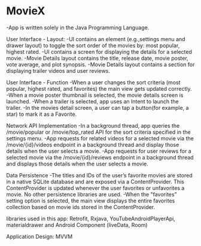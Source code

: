 # MovieX
-App is written solely in the Java Programming Language.

User Interface - Layout:
-UI contains an element (e.g.,settings menu and drawer layout) to toggle the sort order of the movies by: most popular, highest rated.
-UI contains a screen for displaying the details for a selected movie.
-Movie Details layout contains the title, release date, movie poster, vote average, and plot synopsis.
-Movie Details layout contains a section for displaying trailer videos and user reviews.

User Interface - Function
-When a user changes the sort criteria (most popular, highest rated, and favorites) the main view gets updated correctly.
-When a movie poster thumbnail is selected, the movie details screen is launched.
-When a trailer is selected, app uses an Intent to launch the trailer.
-In the movies detail screen, a user can tap a button(for example, a star) to mark it as a Favorite.

Network API Implementation
-In a background thread, app queries the /movie/popular or /movie/top_rated API for the sort criteria specified in the settings menu.
-App requests for related videos for a selected movie via the /movie/{id}/videos endpoint in a background thread and display those details when the user selects a movie.
-App requests for user reviews for a selected movie via the /movie/{id}/reviews endpoint in a background thread and displays those details when the user selects a movie.

Data Persistence
-The titles and IDs of the user’s favorite movies are stored in a native SQLite database and are exposed via a ContentProvider. This ContentProvider is updated whenever the user favorites or unfavorites a movie. No other persistence libraries are used.
-When the "favorites" setting option is selected, the main view displays the entire favorites collection based on movie ids stored in the ContentProvider.

libraries used in this app:
Retrofit, Rxjava, YouTubeAndroidPlayerApi, materialdrawer and Android Component (liveData, Room)

Application Design:
MVVM
